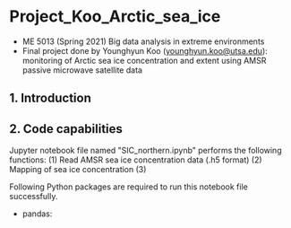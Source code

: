 # Project_Koo_Arctic_sea_ice
- ME 5013 (Spring 2021) Big data analysis in extreme environments
- Final project done by Younghyun Koo (younghyun.koo@utsa.edu): monitoring of Arctic sea ice concentration and extent using AMSR passive microwave satellite data

## 1. Introduction


## 2. Code capabilities
Jupyter notebook file named "SIC_northern.ipynb" performs the following functions:
(1) Read AMSR sea ice concentration data (.h5 format)
(2) Mapping of sea ice concentration
(3)

Following Python packages are required to run this notebook file successfully.
- pandas: 
